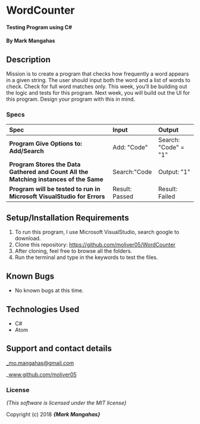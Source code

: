 # WordCounter

#### Testing Program using C#

#### By **Mark Mangahas**

## Description

Mission is to create a program that checks how frequently a word appears in a given string. The user should input both the word and a list of words to check. Check for full word matches only. This week, you’ll be building out the logic and tests for this program. Next week, you will build out the UI for this program. Design your program with this in mind.


### Specs
| Spec | Input | Output |
| :-------------     | :------------- | :------------- |
| **Program Give Options to: Add/Search** | Add: "Code" | Search: "Code" = "1" |
| **Program Stores the Data Gathered and Count All the Matching instances of the Same** | Search:"Code | Output: "1"
| **Program will be tested to run in Microsoft VisualStudio for Errors** | Result: Passed | Result: Failed |


## Setup/Installation Requirements

1. To run this program, I use Microsoft VisualStudio, search google to download.
2. Clone this repository: https://github.com/moliver05/WordCounter
3. After cloning, feel free to browse all the folders.
4. Run the terminal and type in the keywords to test the files.


## Known Bugs
* No known bugs at this time.

## Technologies Used
* C#
* Atom

## Support and contact details

_mo.mangahas@gmail.com

_www.github.com/moliver05

### License

*{This software is licensed under the MIT license}*

Copyright (c) 2018 **_{Mark Mangahas}_**
